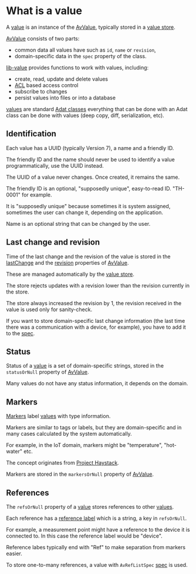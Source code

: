 # What is a value

A [value](def://) is an instance of the [AvValue](class://), typically stored in a [value store](def://).

[AvValue](def://) consists of two parts:

- common data all values have such as `id`, `name` or `revision`,
- domain-specific data in the `spec` property of the class.

[lib-value](def://) provides functions to work with values, including:

- create, read, update and delete values
- [ACL](def://) based access control
- subscribe to changes
- persist values into files or into a database

[values](def://) are standard [Adat classes](def://) everything that can be done with
an Adat class can be done with values (deep copy, diff, serialization, etc).

## Identification

Each value has a UUID (typically Version 7), a name and a friendly ID.

The friendly ID and the name should never be used to identify a value
programmatically, use the UUID instead.

The UUID of a value never changes. Once created, it remains the same.

The friendly ID is an optional, "supposedly unique", easy-to-read ID. "TH-0001" for example.

It is "supposedly unique" because sometimes it is system assigned, sometimes
the user can change it, depending on the application.

Name is an optional string that can be changed by the user.

## Last change and revision

Time of the last change and the revision of the value is stored in the
[lastChange](property://AvValue) and the [revision](property://AvValue)
properties of [AvValue](class://).

These are managed automatically by the [value store](def://).

The store rejects updates with a revision lower than the revision
currently in the store.

The store always increased the revision by 1, the revision received
in the value is used only for sanity-check.

If you want to store domain-specific last change information (the last time
there was a communication with a device, for example), you have
to add it to the [spec](def://).

## Status

Status of a [value](def://) is a set of domain-specific strings, stored in
the `statusOrNull` property of [AvValue](class://).

Many values do not have any status information, it depends on the domain.

## Markers

[Markers](def://) label [values](def://) with type information.

Markers are similar to tags or labels, but they are domain-specific
and in many cases calculated by the system automatically.

For example, in the IoT domain, markers might be "temperature", "hot-water" etc.

The concept originates from [Project Haystack](https://project-haystack.org).

Markers are stored in the `markersOrNull` property of [AvValue](class://).

## References

The `refsOrNull` property of a [value](def://) stores references to other [values](def://).

Each reference has a [reference label](def://) which is a string, a key in `refsOrNull`.

For example, a measurement point might have a reference to the device it is connected to.
In this case the reference label would be "device".

Reference labes typically end with "Ref" to make separation from markers easier.

To store one-to-many references, a value with `AvRefListSpec` [spec](def://) is used.